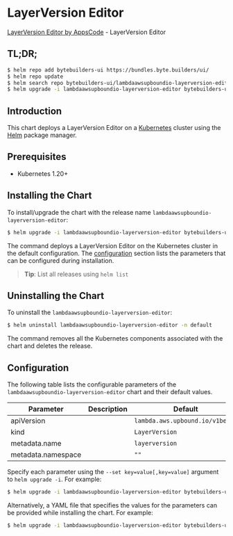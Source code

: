 # LayerVersion Editor

[LayerVersion Editor by AppsCode](https://byte.builders) - LayerVersion Editor

## TL;DR;

```bash
$ helm repo add bytebuilders-ui https://bundles.byte.builders/ui/
$ helm repo update
$ helm search repo bytebuilders-ui/lambdaawsupboundio-layerversion-editor --version=v0.4.18
$ helm upgrade -i lambdaawsupboundio-layerversion-editor bytebuilders-ui/lambdaawsupboundio-layerversion-editor -n default --create-namespace --version=v0.4.18
```

## Introduction

This chart deploys a LayerVersion Editor on a [Kubernetes](http://kubernetes.io) cluster using the [Helm](https://helm.sh) package manager.

## Prerequisites

- Kubernetes 1.20+

## Installing the Chart

To install/upgrade the chart with the release name `lambdaawsupboundio-layerversion-editor`:

```bash
$ helm upgrade -i lambdaawsupboundio-layerversion-editor bytebuilders-ui/lambdaawsupboundio-layerversion-editor -n default --create-namespace --version=v0.4.18
```

The command deploys a LayerVersion Editor on the Kubernetes cluster in the default configuration. The [configuration](#configuration) section lists the parameters that can be configured during installation.

> **Tip**: List all releases using `helm list`

## Uninstalling the Chart

To uninstall the `lambdaawsupboundio-layerversion-editor`:

```bash
$ helm uninstall lambdaawsupboundio-layerversion-editor -n default
```

The command removes all the Kubernetes components associated with the chart and deletes the release.

## Configuration

The following table lists the configurable parameters of the `lambdaawsupboundio-layerversion-editor` chart and their default values.

|     Parameter      | Description |                  Default                   |
|--------------------|-------------|--------------------------------------------|
| apiVersion         |             | <code>lambda.aws.upbound.io/v1beta1</code> |
| kind               |             | <code>LayerVersion</code>                  |
| metadata.name      |             | <code>layerversion</code>                  |
| metadata.namespace |             | <code>""</code>                            |


Specify each parameter using the `--set key=value[,key=value]` argument to `helm upgrade -i`. For example:

```bash
$ helm upgrade -i lambdaawsupboundio-layerversion-editor bytebuilders-ui/lambdaawsupboundio-layerversion-editor -n default --create-namespace --version=v0.4.18 --set apiVersion=lambda.aws.upbound.io/v1beta1
```

Alternatively, a YAML file that specifies the values for the parameters can be provided while
installing the chart. For example:

```bash
$ helm upgrade -i lambdaawsupboundio-layerversion-editor bytebuilders-ui/lambdaawsupboundio-layerversion-editor -n default --create-namespace --version=v0.4.18 --values values.yaml
```
